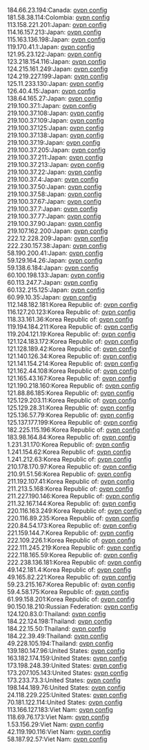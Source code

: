 184.66.23.194:Canada: [ovpn config](vpn/184_66_23_194.ovpn)  
181.58.38.114:Colombia: [ovpn config](vpn/181_58_38_114.ovpn)  
113.158.221.201:Japan: [ovpn config](vpn/113_158_221_201.ovpn)  
114.16.157.213:Japan: [ovpn config](vpn/114_16_157_213.ovpn)  
115.163.136.198:Japan: [ovpn config](vpn/115_163_136_198.ovpn)  
119.170.41.1:Japan: [ovpn config](vpn/119_170_41_1.ovpn)  
121.95.23.122:Japan: [ovpn config](vpn/121_95_23_122.ovpn)  
123.218.154.116:Japan: [ovpn config](vpn/123_218_154_116.ovpn)  
124.215.161.249:Japan: [ovpn config](vpn/124_215_161_249.ovpn)  
124.219.227.199:Japan: [ovpn config](vpn/124_219_227_199.ovpn)  
125.11.233.130:Japan: [ovpn config](vpn/125_11_233_130.ovpn)  
126.40.4.15:Japan: [ovpn config](vpn/126_40_4_15.ovpn)  
138.64.165.27:Japan: [ovpn config](vpn/138_64_165_27.ovpn)  
219.100.37.1:Japan: [ovpn config](vpn/219_100_37_1.ovpn)  
219.100.37.108:Japan: [ovpn config](vpn/219_100_37_108.ovpn)  
219.100.37.109:Japan: [ovpn config](vpn/219_100_37_109.ovpn)  
219.100.37.125:Japan: [ovpn config](vpn/219_100_37_125.ovpn)  
219.100.37.138:Japan: [ovpn config](vpn/219_100_37_138.ovpn)  
219.100.37.19:Japan: [ovpn config](vpn/219_100_37_19.ovpn)  
219.100.37.205:Japan: [ovpn config](vpn/219_100_37_205.ovpn)  
219.100.37.211:Japan: [ovpn config](vpn/219_100_37_211.ovpn)  
219.100.37.213:Japan: [ovpn config](vpn/219_100_37_213.ovpn)  
219.100.37.22:Japan: [ovpn config](vpn/219_100_37_22.ovpn)  
219.100.37.4:Japan: [ovpn config](vpn/219_100_37_4.ovpn)  
219.100.37.50:Japan: [ovpn config](vpn/219_100_37_50.ovpn)  
219.100.37.58:Japan: [ovpn config](vpn/219_100_37_58.ovpn)  
219.100.37.67:Japan: [ovpn config](vpn/219_100_37_67.ovpn)  
219.100.37.7:Japan: [ovpn config](vpn/219_100_37_7.ovpn)  
219.100.37.77:Japan: [ovpn config](vpn/219_100_37_77.ovpn)  
219.100.37.90:Japan: [ovpn config](vpn/219_100_37_90.ovpn)  
219.107.162.200:Japan: [ovpn config](vpn/219_107_162_200.ovpn)  
222.12.228.209:Japan: [ovpn config](vpn/222_12_228_209.ovpn)  
222.230.157.38:Japan: [ovpn config](vpn/222_230_157_38.ovpn)  
58.190.200.41:Japan: [ovpn config](vpn/58_190_200_41.ovpn)  
59.129.164.26:Japan: [ovpn config](vpn/59_129_164_26.ovpn)  
59.138.6.184:Japan: [ovpn config](vpn/59_138_6_184.ovpn)  
60.100.198.133:Japan: [ovpn config](vpn/60_100_198_133.ovpn)  
60.113.247.7:Japan: [ovpn config](vpn/60_113_247_7.ovpn)  
60.132.215.125:Japan: [ovpn config](vpn/60_132_215_125.ovpn)  
60.99.10.35:Japan: [ovpn config](vpn/60_99_10_35.ovpn)  
112.148.182.181:Korea Republic of: [ovpn config](vpn/112_148_182_181.ovpn)  
116.127.20.123:Korea Republic of: [ovpn config](vpn/116_127_20_123.ovpn)  
118.33.161.36:Korea Republic of: [ovpn config](vpn/118_33_161_36.ovpn)  
119.194.184.211:Korea Republic of: [ovpn config](vpn/119_194_184_211.ovpn)  
119.204.121.19:Korea Republic of: [ovpn config](vpn/119_204_121_19.ovpn)  
121.124.183.172:Korea Republic of: [ovpn config](vpn/121_124_183_172.ovpn)  
121.128.189.42:Korea Republic of: [ovpn config](vpn/121_128_189_42.ovpn)  
121.140.126.34:Korea Republic of: [ovpn config](vpn/121_140_126_34.ovpn)  
121.141.154.214:Korea Republic of: [ovpn config](vpn/121_141_154_214.ovpn)  
121.162.44.108:Korea Republic of: [ovpn config](vpn/121_162_44_108.ovpn)  
121.165.43.167:Korea Republic of: [ovpn config](vpn/121_165_43_167.ovpn)  
121.190.218.160:Korea Republic of: [ovpn config](vpn/121_190_218_160.ovpn)  
121.88.86.185:Korea Republic of: [ovpn config](vpn/121_88_86_185.ovpn)  
125.129.203.11:Korea Republic of: [ovpn config](vpn/125_129_203_11.ovpn)  
125.129.28.31:Korea Republic of: [ovpn config](vpn/125_129_28_31.ovpn)  
125.136.57.79:Korea Republic of: [ovpn config](vpn/125_136_57_79.ovpn)  
125.137.177.199:Korea Republic of: [ovpn config](vpn/125_137_177_199.ovpn)  
182.225.115.196:Korea Republic of: [ovpn config](vpn/182_225_115_196.ovpn)  
183.98.164.84:Korea Republic of: [ovpn config](vpn/183_98_164_84.ovpn)  
1.231.31.170:Korea Republic of: [ovpn config](vpn/1_231_31_170.ovpn)  
1.241.154.62:Korea Republic of: [ovpn config](vpn/1_241_154_62.ovpn)  
1.241.212.63:Korea Republic of: [ovpn config](vpn/1_241_212_63.ovpn)  
210.178.170.97:Korea Republic of: [ovpn config](vpn/210_178_170_97.ovpn)  
210.91.51.56:Korea Republic of: [ovpn config](vpn/210_91_51_56.ovpn)  
211.192.107.41:Korea Republic of: [ovpn config](vpn/211_192_107_41.ovpn)  
211.213.5.168:Korea Republic of: [ovpn config](vpn/211_213_5_168.ovpn)  
211.227.190.146:Korea Republic of: [ovpn config](vpn/211_227_190_146.ovpn)  
211.32.167.144:Korea Republic of: [ovpn config](vpn/211_32_167_144.ovpn)  
220.116.163.249:Korea Republic of: [ovpn config](vpn/220_116_163_249.ovpn)  
220.116.89.235:Korea Republic of: [ovpn config](vpn/220_116_89_235.ovpn)  
220.84.54.173:Korea Republic of: [ovpn config](vpn/220_84_54_173.ovpn)  
221.159.144.7:Korea Republic of: [ovpn config](vpn/221_159_144_7.ovpn)  
222.109.226.1:Korea Republic of: [ovpn config](vpn/222_109_226_1.ovpn)  
222.111.245.219:Korea Republic of: [ovpn config](vpn/222_111_245_219.ovpn)  
222.118.165.59:Korea Republic of: [ovpn config](vpn/222_118_165_59.ovpn)  
222.238.136.181:Korea Republic of: [ovpn config](vpn/222_238_136_181.ovpn)  
49.142.181.4:Korea Republic of: [ovpn config](vpn/49_142_181_4.ovpn)  
49.165.82.221:Korea Republic of: [ovpn config](vpn/49_165_82_221.ovpn)  
59.23.215.167:Korea Republic of: [ovpn config](vpn/59_23_215_167.ovpn)  
59.4.58.175:Korea Republic of: [ovpn config](vpn/59_4_58_175.ovpn)  
61.99.158.201:Korea Republic of: [ovpn config](vpn/61_99_158_201.ovpn)  
90.150.18.210:Russian Federation: [ovpn config](vpn/90_150_18_210.ovpn)  
124.120.83.0:Thailand: [ovpn config](vpn/124_120_83_0.ovpn)  
184.22.124.198:Thailand: [ovpn config](vpn/184_22_124_198.ovpn)  
184.22.15.50:Thailand: [ovpn config](vpn/184_22_15_50.ovpn)  
184.22.39.49:Thailand: [ovpn config](vpn/184_22_39_49.ovpn)  
49.228.105.194:Thailand: [ovpn config](vpn/49_228_105_194.ovpn)  
139.180.147.96:United States: [ovpn config](vpn/139_180_147_96.ovpn)  
163.182.174.159:United States: [ovpn config](vpn/163_182_174_159.ovpn)  
173.198.248.39:United States: [ovpn config](vpn/173_198_248_39.ovpn)  
173.207.105.143:United States: [ovpn config](vpn/173_207_105_143.ovpn)  
173.233.73.3:United States: [ovpn config](vpn/173_233_73_3.ovpn)  
198.144.189.76:United States: [ovpn config](vpn/198_144_189_76.ovpn)  
24.118.229.225:United States: [ovpn config](vpn/24_118_229_225.ovpn)  
70.181.122.114:United States: [ovpn config](vpn/70_181_122_114.ovpn)  
113.166.127.183:Viet Nam: [ovpn config](vpn/113_166_127_183.ovpn)  
118.69.76.173:Viet Nam: [ovpn config](vpn/118_69_76_173.ovpn)  
1.53.156.29:Viet Nam: [ovpn config](vpn/1_53_156_29.ovpn)  
42.119.190.116:Viet Nam: [ovpn config](vpn/42_119_190_116.ovpn)  
58.187.92.57:Viet Nam: [ovpn config](vpn/58_187_92_57.ovpn)  
